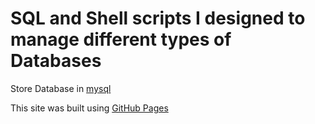 # SQL and Shell scripts I designed to manage different types of Databases

Store Database in [mysql](https://github.com/serg239/db/tree/master/mysql/)

This site was built using [GitHub Pages](https://pages.github.com/)
